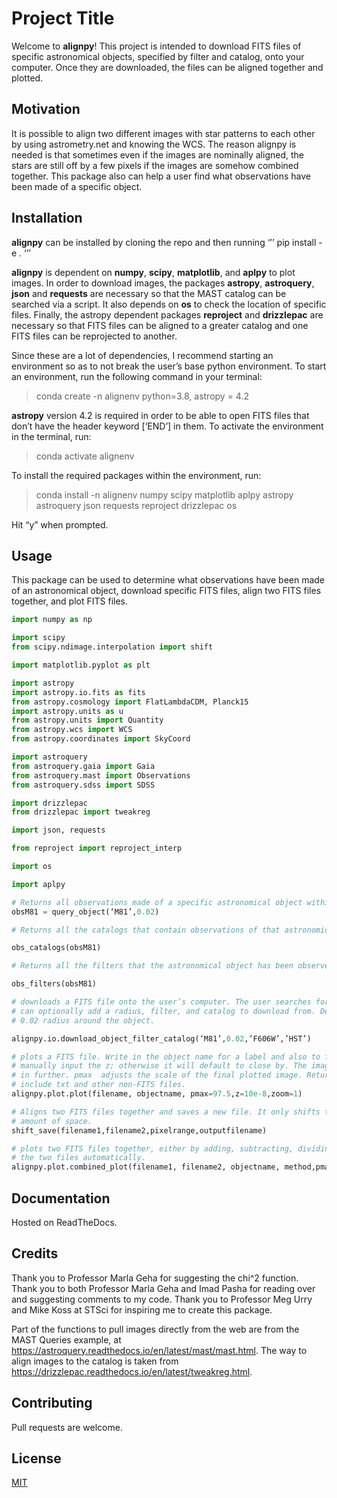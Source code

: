 # Project Title

Welcome to **alignpy**! This project is intended to download FITS files of specific astronomical objects, specified by filter and catalog, onto your computer. Once they are downloaded, the files can be aligned together and plotted.

## Motivation

It is possible to align two different images with star patterns to each other by using astrometry.net and knowing the WCS. The reason alignpy is needed is that sometimes even if the images are nominally aligned, the stars are still off by a few pixels if the images are somehow combined together. This package also can help a user find what observations have been made of a specific object.

## Installation

**alignpy** can be installed by cloning the repo and then running
‘’’
pip install -e .
‘’’

**alignpy** is dependent on **numpy**, **scipy**, **matplotlib**, and **aplpy** to plot images. In order to download images, the packages **astropy**, **astroquery**, **json** and **requests** are necessary so that the MAST catalog can be searched via a script. It also depends on **os** to check the location of specific files. Finally, the astropy dependent packages **reproject** and **drizzlepac** are necessary so that FITS files can be aligned to a greater catalog and one FITS files can be reprojected to another.

Since these are a lot of dependencies, I recommend starting an environment so as to not break the user’s base python environment. To start an environment, run the following command in your terminal:


> conda create -n alignenv python=3.8, astropy = 4.2

**astropy** version 4.2 is required in order to be able to open FITS files that don’t have the header keyword [‘END’] in them. To activate the environment in the terminal, run:

> conda activate alignenv

To install the required packages within the environment, run:

> conda install -n alignenv numpy scipy matplotlib aplpy astropy astroquery json requests reproject drizzlepac os

Hit “y” when prompted.

## Usage
This package can be used to determine what observations have been made of an astronomical object, download specific FITS files, align two FITS files together, and plot FITS files.

```python
import numpy as np

import scipy
from scipy.ndimage.interpolation import shift

import matplotlib.pyplot as plt

import astropy
import astropy.io.fits as fits
from astropy.cosmology import FlatLambdaCDM, Planck15
import astropy.units as u
from astropy.units import Quantity
from astropy.wcs import WCS
from astropy.coordinates import SkyCoord

import astroquery
from astroquery.gaia import Gaia
from astroquery.mast import Observations
from astroquery.sdss import SDSS

import drizzlepac
from drizzlepac import tweakreg

import json, requests

from reproject import reproject_interp

import os

import aplpy

# Returns all observations made of a specific astronomical object within a specified radius.
obsM81 = query_object(‘M81’,0.02)

# Returns all the catalogs that contain observations of that astronomical object.

obs_catalogs(obsM81)

# Returns all the filters that the astronomical object has been observed in.

obs_filters(obsM81)

# downloads a FITS file onto the user’s computer. The user searches for a specific astronomical object, and then 
# can optionally add a radius, filter, and catalog to download from. Defaults to optical images from HST with a 
# 0.02 radius around the object. 

alignpy.io.download_object_filter_catalog(‘M81’,0.02,’F606W’,’HST’)

# plots a FITS file. Write in the object name for a label and also to find its RA and Dec online. User can 
# manually input the z; otherwise it will default to close by. The image can be presented as is or zoomed 
# in further. pmax  adjusts the scale of the final plotted image. Returns all the downloaded files, which 
# include txt and other non-FITS files.
alignpy.plot.plot(filename, objectname, pmax=97.5,z=10e-8,zoom=1)

# Aligns two FITS files together and saves a new file. It only shifts the objects together over a specified 
# amount of space.
shift_save(filename1,filename2,pixelrange,outputfilename)

# plots two FITS files together, either by adding, subtracting, dividing, or multiplying the two files. Aligns  
# the two files automatically.
alignpy.plot.combined_plot(filename1, filename2, objectname, method,pmax=97.5,z=10e-8,zoom=1)
```

## Documentation
Hosted on ReadTheDocs.

## Credits
Thank you to Professor Marla Geha for suggesting the chi^2 function. Thank you to both Professor Marla Geha and Imad Pasha for reading over and suggesting comments to my code. Thank you to Professor Meg Urry and Mike Koss at STSci for inspiring me to create this package.

Part of the functions to pull images directly from the web are from the MAST Queries example, at https://astroquery.readthedocs.io/en/latest/mast/mast.html. The way to align images to the catalog is taken from https://drizzlepac.readthedocs.io/en/latest/tweakreg.html. 

## Contributing
Pull requests are welcome. 

## License
[MIT](https://choosealicense.com/licenses/mit/)
